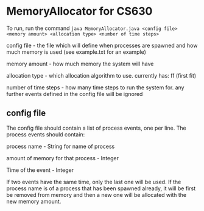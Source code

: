 # MemoryAllocator for CS630
To run, run the command `java MemoryAllocator.java <config file> <memory amount> <allocation type> <number of time steps>`

config file - the file which will define when processes are spawned and how much memory is used (see example.txt for an example)

memory amount - how much memory the system will have

allocation type - which allocation algorithm to use. currently has: ff (first fit)

number of time steps - how many time steps to run the system for. any further events defined in the config file will be ignored

## config file
The config file should contain a list of process events, one per line. The process events should contain:

process name - String for name of process

amount of memory for that process - Integer

Time of the event - Integer

If two events have the same time, only the last one will be used. If the process name is of a process that has been spawned already, it will be first be removed from memory and then a new one will be allocated with the new memory amount.
